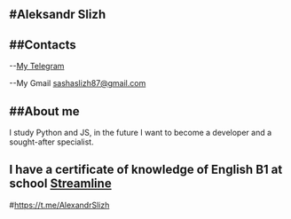 #Aleksandr Slizh
---
##Contacts
---
--[My Telegram](https://t.me/AlexandrSlizh)

--My Gmail [sashaslizh87@gmail.com](sashaslizh87@gmail.com)

##About me
---
I study Python and JS, in the future I want to become a developer and a sought-after specialist.

I have a certificate of knowledge of English B1 at school [Streamline](https://str.by/)
---
#https://t.me/AlexandrSlizh
